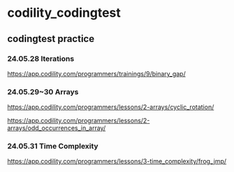 # codility_codingtest

## codingtest practice

### 24.05.28 Iterations
https://app.codility.com/programmers/trainings/9/binary_gap/

### 24.05.29~30 Arrays
https://app.codility.com/programmers/lessons/2-arrays/cyclic_rotation/

https://app.codility.com/programmers/lessons/2-arrays/odd_occurrences_in_array/

### 24.05.31 Time Complexity
https://app.codility.com/programmers/lessons/3-time_complexity/frog_jmp/

